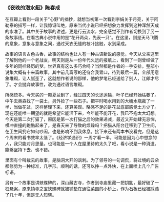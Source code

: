 ### 《夜晚的潜水艇》陈春成

在豆瓣上看到一段关于“心野”的摘抄，就想当初第一次看到李娟关于月亮，关于阿勒泰的描写一样，让我惊讶叫绝，原来当代小说已经把想象力发挥到这种浑然天成的水准了。其中关于故事的讲述，更是行云流水，完全感觉不到作者切换到了另一条故事线。在看古典小说中用的是“花开两朵，先表一只”。在这里，则是天马飞腾的意象，意象与意象之间，通过天衣无缝的枝叶接触，水到渠成。

故事的语言古色古香，故事的结构也让人有一种古语新说的感觉。今天从父亲这里了解到他的一个老战友，明天则是从一份年代久远的报纸上，看到了一则曾经做了多年的同样经历的梦。世界真有这么多巧合吗？当然都是作者的一手安排。整部小说集大概有十来篇故事，其中前几篇写的还符合我胃口，待到最后一篇，全部用意象堆砌，让人腻歪了，这就想作者说的那样，他的梦笔已经送给了别人，江郎才尽了。才会抛弃故事性，改为通过语言堆砌。

所感悟多。今天买的一颗夏兰到了，经过四天的长途运输，叶子已经开始枯萎了。中午去奥森找了一袋土，另外捡了一些石子。把平时喝水用到的大桶水瓶裁了一半，当做花盆，这样整理下来，还算美观。略感不足的是花盆底部感觉土方少了。现在还能唯一期望的就是希望它能活下来，今年能不能开花，我已不抱太大幻想。今天是第二次打猫了，原因是第一次打猫之后的效果递减，最近又开始肆无忌惮，横冲直撞的跑酷起来了。是春天来了导致的烦躁吗？把猫从阳台迁移到了卫生间，在卫生间扔它如何吵闹，也是影响不到我休息。接下来还有两本书没看完，但是这个周末的看书效率太低了。《经济学通识》一周才看一半，可能是因为心中想念的人，我只能对月思量。也可能是一个人在屋里待的太久了吧，看小说是一种消遣。能够坚持下去，也不错。

里面有个叫裁云的故事，是脑洞大开的讽刺。为了领导的一句调侃，将过境的云朵都修剪为一种标准，几字形。顺利的话，还可以挣一点外快，在上面喷上几个广告标语。

另有一个故事是讲蛱蝶碑的，深山藏古寺，作者到寺庙里藏一把钥匙，最好破了一桩悬案，原来镇寺之宝蛱蝶碑就被铺垫在通往菜园的小桥上，作为石板已经被踩踏了几十年，但是无人知晓。